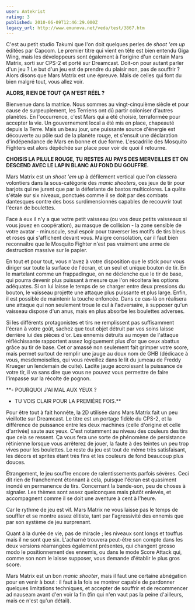 ```yaml
---
user: Antekrist
rating: 3
published: 2010-06-09T12:46:29.000Z
legacy_url: http://www.emunova.net/veda/test/3867.htm
---
```

C'est au petit studio Takumi que l'on doit quelques perles de _shoot 'em up_ éditées par Capcom. Le premier titre qui vient en tête est bien entendu Giga Wing, mais les développeurs sont également à l'origine d'un certain Mars Matrix, sorti sur CPS-2 et porté sur Dreamcast. Doit-on pour autant parler d'un jeu ? Le but d'un jeu est de prendre du plaisir non, pas de souffrir ? Alors disons que Mars Matrix est une épreuve. Mais de celles qui font du bien malgré tout, vous allez voir.  

  

**ALORS, RIEN DE TOUT ÇA N'EST RÉEL ?**  

Bienvenue dans la matrice. Nous sommes au vingt-cinquième siècle et pour cause de surpeuplement, les Terriens ont dû partir coloniser d'autres planètes. En l'occurrence, c'est Mars qui a été choisie, terraformée pour accepter la vie. Un gouvernement local a été mis en place, chapeauté depuis la Terre. Mais un beau jour, une puissante source d'énergie est découverte au pôle sud de la planète rouge, et s'ensuit une déclaration d'indépendance de Mars en bonne et due forme. L'escadrille des Mosquito Fighters est alors dépêchée sur place pour voir de quoi il retourne.  

  

**CHOISIS LA PILULE ROUGE, TU RESTES AU PAYS DES MERVEILLES ET ON DESCEND AVEC LE LAPIN BLANC AU FOND DU GOUFFRE.**  

Mars Matrix est un _shoot 'em up_ à défilement vertical que l'on classera volontiers dans la sous-catégorie des _manic shooters_, ces jeux de tir pour barjots qui ne jurent que par la déferlante de bastos multicolores. La quête s'étale sur six niveaux, ponctués comme il se doit par des combats dantesques contre des boss surdimensionnés capables de recouvrir tout l'écran de boulettes.  

Face à eux il n'y a que votre petit vaisseau (ou vos deux petits vaisseaux si vous jouez en coopération), au masque de collision - la zone sensible de votre avatar - minuscule, seul espoir pour traverser les motifs de tirs bleus et roses qui s'affichent devant vous. Maigre consolation, car il faut bien reconnaître que le Mosquito Fighter n'est pas vraiment une arme de destruction massive sur le papier.  

En tout et pour tout, vous n'avez à votre disposition que le stick pour vous diriger sur toute la surface de l'écran, et un seul et unique bouton de tir. En le martelant comme un frappadingue, on ne déclenche que le tir de base, qui pourra devenir plus puissant à mesure que l'on récoltera les options adéquates. Si on lui laisse le temps de se charger entre deux pressions du bouton, le vaisseau projette une attaque plus puissante et plus large. Enfin, il est possible de maintenir la touche enfoncée. Dans ce cas-là on réalisera une attaque qui non seulement troue le cul à l'adversaire, à supposer qu'un vaisseau dispose d'un anus, mais en plus absorbe les boulettes adverses.  

Si les différents protagonistes et tirs ne remplissent pas suffisamment l'écran à votre goût, sachez que tout objet détruit par vos soins laisse derrière lui des pièces d'or. Les ennemis détruits au moyen de l'attaque réfléchissante rapportent assez logiquement plus d'or que ceux abattus grâce au tir de base. Cet or amassé non seulement fait grimper votre score, mais permet surtout de remplir une jauge au doux nom de GHB (dédicace à vous, mesdemoiselles, qui vous réveillez dans le lit du jumeau de Freddy Krueger un lendemain de cuite). Ladite jauge accroissant la puissance de votre tir, il va sans dire que vous ne pouvez vous permettre de faire l'impasse sur la récolte de pognon.  

  

**- POURQUOI J'AI MAL AUX YEUX ?  

- TU VOIS CLAIR POUR LA PREMIÈRE FOIS.**  

Pour être tout à fait honnête, la 2D utilisée dans Mars Matrix fait un peu vieillotte sur Dreamcast. Le titre est un portage fidèle du CPS-2, et la différence de puissance entre les deux machines (celle d'origine et celle d'arrivée) saute aux yeux. C'est notamment au niveau des couleurs des tirs que cela se ressent. Ça vous fera une sorte de phénomène de persistance rétinienne lorsque vous arrêterez de jouer, la faute à des teintes un peu trop vives pour les boulettes. Le reste du jeu est tout de même très satisfaisant, les décors et sprites étant très fins et les couleurs de fond beaucoup plus douces.  

Étrangement, le jeu souffre encore de ralentissements parfois sévères. Ceci dit rien de franchement étonnant à cela, puisque l'écran est quasiment inondé en permanence de tirs. Concernant la bande-son, peu de choses à signaler. Les thèmes sont assez quelconques mais plutôt enlevés, et accompagnent comme il se doit une aventure à cent à l'heure.  

Car le rythme de jeu est vif. Mars Matrix ne vous laisse pas le temps de souffler et se montre assez élitiste, tant par l'agressivité des ennemis que par son système de jeu surprenant.  

Quant à la durée de vie, pas de miracle ; les niveaux sont longs et touffus mais il ne sont que six. L'acharné trouvera peut-être son compte dans les deux versions réarrangées également présentes, qui changent grosso modo le positionnement des ennemis, ou dans le mode Score Attack qui, comme son nom le laisse supposer, vous demande d'établir le plus gros score.  

Mars Matrix est un bon _manic shooter_, mais il faut une certaine abnégation pour en venir à bout : il faut à la fois se montrer capable de pardonner quelques limitations techniques, et accepter de souffrir et de recommencer ad nauseam avant d'en voir la fin (fin qui n'en vaut pas la peine d'ailleurs, mais ce n'est qu'un détail).